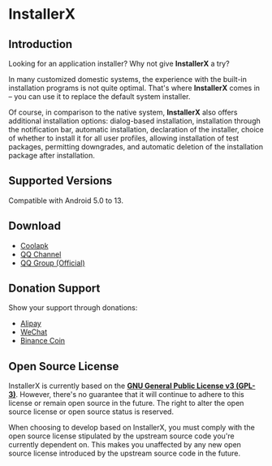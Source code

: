 # InstallerX

## Introduction

Looking for an application installer? Why not give **InstallerX** a try?

In many customized domestic systems, the experience with the built-in installation programs is not quite optimal. That's where **InstallerX** comes in – you can use it to replace the default system installer.

Of course, in comparison to the native system, **InstallerX** also offers additional installation options: dialog-based installation, installation through the notification bar, automatic installation, declaration of the installer, choice of whether to install it for all user profiles, allowing installation of test packages, permitting downgrades, and automatic deletion of the installation package after installation.

## Supported Versions

Compatible with Android 5.0 to 13.

## Download

- [Coolapk](https://www.coolapk.com/apk/933870)
- [QQ Channel](https://pd.qq.com/s/nx7jpup8)
- [QQ Group (Official)](https://qm.qq.com/cgi-bin/qm/qr?k=YMyAigxnns_FkISlRaormMiApHr2RmU7&jump_from=webapi&qr=1)

## Donation Support

Show your support through donations:

- [Alipay](https://qr.alipay.com/fkx18580lfpydiop04dze47)
- [WeChat](https://missuo.ru/file/fee5df1381671c996b127.png)
- [Binance Coin](https://missuo.ru/file/28368c28d4ff28d59ed4b.jpg)

## Open Source License

InstallerX is currently based on the [**GNU General Public License v3 (GPL-3)**](http://www.gnu.org/copyleft/gpl.html). However, there's no guarantee that it will continue to adhere to this license or remain open source in the future. The right to alter the open source license or open source status is reserved.

When choosing to develop based on InstallerX, you must comply with the open source license stipulated by the upstream source code you're currently dependent on. This makes you unaffected by any new open source license introduced by the upstream source code in the future.
